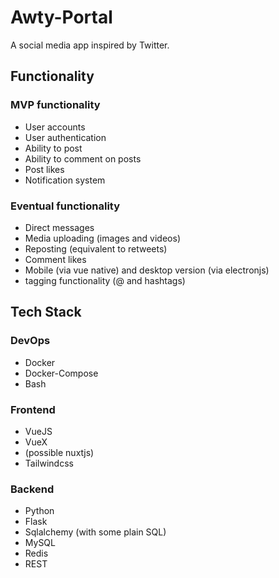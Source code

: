 # Awty-Portal

A social media app inspired by Twitter.

## Functionality

### MVP functionality

  - User accounts
  - User authentication
  - Ability to post
  - Ability to comment on posts
  - Post likes
  - Notification system

### Eventual functionality

  - Direct messages
  - Media uploading (images and videos)
  - Reposting (equivalent to retweets)
  - Comment likes
  - Mobile (via vue native) and desktop version (via electronjs)
  - tagging functionality (@ and hashtags) 

## Tech Stack

### DevOps 

  - Docker
  - Docker-Compose
  - Bash
  
### Frontend
  
  - VueJS
  - VueX
  - (possible nuxtjs)
  - Tailwindcss

### Backend

  - Python
  - Flask
  - Sqlalchemy (with some plain SQL)
  - MySQL
  - Redis
  - REST

